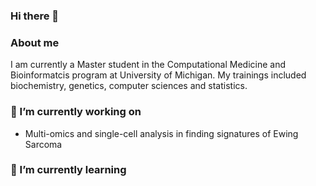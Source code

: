 ### Hi there 👋   

### About me   
I am currently a Master student in the Computational Medicine and Bioinformatcis program at University of Michigan. My trainings included biochemistry, genetics, computer sciences and statistics.   

### 🔭 I’m currently working on   
- Multi-omics and single-cell analysis in finding signatures of Ewing Sarcoma    

### 🌱 I’m currently learning   

<!--
**SummerYYY96/SummerYYY96** is a ✨ _special_ ✨ repository because its `README.md` (this file) appears on your GitHub profile.

Here are some ideas to get you started:

- 🔭 I’m currently working on ...
- 🌱 I’m currently learning ...
- 👯 I’m looking to collaborate on ...
- 🤔 I’m looking for help with ...
- 💬 Ask me about ...
- 📫 How to reach me: ...
- 😄 Pronouns: ...
- ⚡ Fun fact: ...
-->
